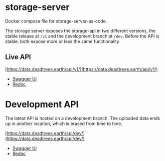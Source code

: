 # storage-server
Docker compose file for storage-server-as-code.

The storage server exposes the storage-api in two different versions, the stable release at `/v1` and 
the development branch at `/dev`. Before the API is stable, both expose more or less the same functionality

## Live API

[https://data.deadtrees.earth/api/v1/](https://data.deadtrees.earth/api/v1/)

* [Swagger UI](https://data.deadtrees.earth/api/v1/docs)
* [Redoc](https://data.deadtrees.earth/api/v1/redoc)


# Development API

The latest API is hosted on a development branch. The uploaded data ends up in another location, which
is erased from time to time.

[https://data.deadtrees.earth/api/dev/](https://data.deadtrees.earth/api/dev/)

* [Swagger UI](https://data.deadtrees.earth/api/dev/docs)
* [Redoc](https://data.deadtrees.earth/api/dev/redoc)


